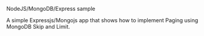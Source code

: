NodeJS/MongoDB/Express sample


A simple Expressjs/Mongojs app that shows how to implement Paging using MongoDB Skip and Limit.

